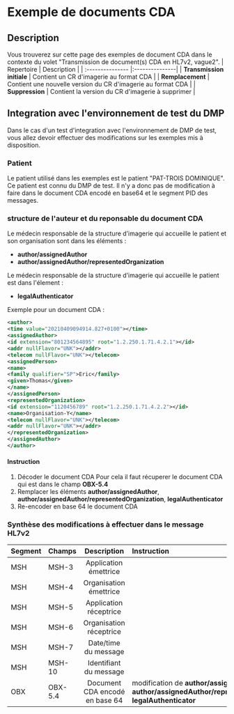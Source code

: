 # Exemple de documents CDA   

## Description
Vous trouverez sur cette page des exemples de document CDA  dans le contexte du volet "Transmission de document(s) CDA en HL7v2, vague2".
| Repertoire  | Description          |
| :--------------- |:---------------|
| **Transmission initiale**  |   Contient un CR d'imagerie au format CDA      | 
|  **Remplacement** |   Contient une nouvelle version du CR d'imagerie au format CDA     | 
|  **Suppression** |  Contient la version du CR d'imagerie à supprimer  | 

 
## Integration avec l'environnement de test du DMP
Dans le cas d'un test d'integration avec l'environnement de DMP de test, vous allez devoir effectuer des modifications sur les exemples mis à disposition.

### Patient
Le patient utilisé dans les exemples est le patient "PAT-TROIS DOMINIQUE". 
Ce patient est connu du DMP de test. Il n'y a donc pas de modification à faire dans le document CDA encodé en base64 et le segment PID des messages.


### structure de l'auteur et du reponsable  du document CDA
Le médecin responsable de la structure d’imagerie qui accueille le patient et son organisation sont dans les éléments :
- **author/assignedAuthor**
- **author/assignedAuthor/representedOrganization**

Le médecin responsable de la structure d’imagerie qui accueille le patient est dans l'élement : 
- **legalAuthenticator**


Exemple pour un document CDA : 
```XML
<author>
<time value="20210409094914.827+0100"></time>
<assignedAuthor>
<id extension="801234564895" root="1.2.250.1.71.4.2.1"></id>
<addr nullFlavor="UNK"></addr>
<telecom nullFlavor="UNK"></telecom>
<assignedPerson>
<name>
<family qualifier="SP">Eric</family>
<given>Thomas</given>
</name>
</assignedPerson>
<representedOrganization>
<id extension="1120456789" root="1.2.250.1.71.4.2.2"></id>
<name>Organisation-Y</name>
<telecom nullFlavor="UNK"></telecom>
<addr nullFlavor="UNK"></addr>
</representedOrganization>
</assignedAuthor>
</author>
```
#### Instruction

1. Décoder le document CDA
Pour cela il faut récuperer le document CDA qui est dans le champ **OBX-5.4** 
2. Remplacer les éléments **author/assignedAuthor**, **author/assignedAuthor/representedOrganization**, **legalAuthenticator**
3. Re-encoder en base 64 le document CDA




### Synthèse des modifications à effectuer dans le message HL7v2

| Segment  | Champs          | Description | Instruction |
| :--------------- |:---------------| :-----:| :-----|
| MSH  |   MSH-3        |  Application émettrice  | |
| MSH  | MSH-4          |   Organisation émettrice  |  |
| MSH  | MSH-5          |    Application réceptrice  | |
| MSH  | MSH-6          |   Organisation réceptrice | |
| MSH  | MSH-7          |    Date/time du message | |
| MSH  | MSH-10          |   Identifiant du message  | |
| OBX  | OBX-5.4         |  Document CDA encodé en base 64    | modification de **author/assignedAuthor**, **author/assignedAuthor/representedOrganization**, **legalAuthenticator**|






